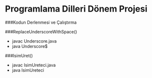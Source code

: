 Programlama Dilleri Dönem Projesi
=======
###Kodun Derlenmesi ve Çalıştırma
 
###ReplaceUnderscoreWithSpace()

* javac Underscore.java
* java Underscore$

###IsimUret()

* javac IsimUreteci.java
* java IsimUreteci 
